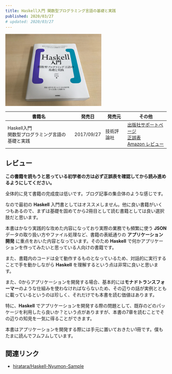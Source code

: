 ```yaml
---
title: Haskell入門 関数型プログラミング言語の基礎と実践
published: 2020/03/27
# updated: 2020/03/27
---
```


<img src="/images/books/haskell-nyumon.jpg" alt="Haskell 入門 表紙" width="300px">

書籍名           | 発売日  | 発売元    | その他
----------------|-------|------|----------
Haskell入門 <br>関数型プログラミング言語の基礎と実践 | 2017/09/27 | 技術評論社 | [出版社サポートページ][ja-support]<br>[正誤表][ja-errata]<br>[Amazon レビュー][ja-review]

## レビュー

**この書籍を読もうと思っている初学者の方は必ず正誤表を確認してから読み進めるようにしてください。**

全体的に見て書籍の完成度は低いです。ブログ記事の集合体のような感じです。

なので最初の **Haskell** 入門書としてはオススメしません。他に良い書籍がいくつもあるので、まずは基礎を固めてから2冊目として読む書籍としては良い選択肢だと思います。

本書はかなり実践的な攻めた内容になっており実際の業務でも頻繁に使う **JSON** データの取り扱い方やファイル処理など、書籍の表紙通りの **アプリケーション開発** に重点をおいた内容となっています。そのため **Haskell** で何かアプリケーションを作ってみたいと思っている人向けの書籍です。

また、書籍内のコードは全て動作するものとなっているため、対話的に実行することで手を動かしながら **Haskell** を理解するという点は非常に良いと思います。

また、0からアプリケーションを開発する場合、基本的には**モナドトランスフォーマー**のような仕組みを使わなければならないため、その辺りの話が実例とともに載っているというのは珍しく、それだけでも本書を読む価値はあります。

特に、**Haskell** でアプリケーションを開発する際の問題として、既存のどのパッケージを利用したら良いか？という点がありますが、本書の7章を読むことでその辺りの知見を一気に得ることができます。

本書はアプリケーションを開発する際には手元に置いておきたい1冊です。僕もたまに読んでフムフムしています。

## 関連リンク

- [hiratara/Haskell-Nyumon-Sample](https://github.com/hiratara/Haskell-Nyumon-Sample)

[ja-support]: https://gihyo.jp/book/2017/978-4-7741-9237-6/support
[ja-errata]: https://gihyo.jp/book/2017/978-4-7741-9237-6/support#supportApology
[ja-review]: https://www.amazon.co.jp/product-reviews/4774192376/